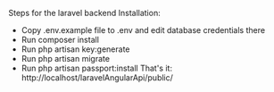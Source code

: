 Steps for the laravel backend Installation:

- Copy .env.example file to .env and edit database credentials there
- Run composer install
- Run php artisan key:generate
- Run php artisan migrate
- Run php artisan passport:install
That's it: http://localhost/laravelAngularApi/public/